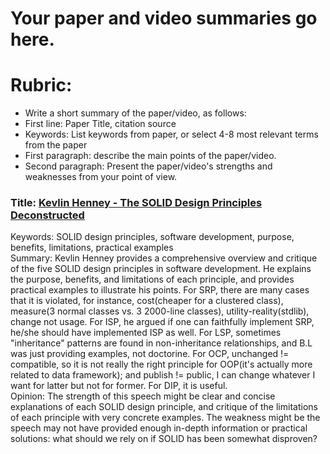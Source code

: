 # Your paper and video summaries go here.

# Rubric:
* Write a short summary of the paper/video, as follows:
* First line: Paper Title, citation source
* Keywords: List keywords from paper, or select 4-8 most relevant terms from the paper
* First paragraph: describe the main points of the paper/video.
* Second paragraph: Present the paper/video's strengths and weaknesses from your point of view.

### Title: [Kevlin Henney - The SOLID Design Principles Deconstructed](https://www.youtube.com/watch?v=tMW08JkFrBA)  
Keywords: SOLID design principles, software development, purpose, benefits, limitations, practical examples  
Summary: Kevlin Henney provides a comprehensive overview and critique of the five SOLID design principles in software development. He explains the purpose, benefits, and limitations of each principle, and provides practical examples to illustrate his points. For SRP, there are many cases that it is violated, for instance, cost(cheaper for a clustered class), measure(3 normal classes vs. 3 2000-line classes), utility-reality(stdlib), change not usage. For ISP, he argued if one can faithfully implement SRP, he/she should have implemented ISP as well. For LSP, sometimes "inheritance" patterns are found in non-inheritance relationships, and B.L was just providing examples, not doctorine. For OCP, unchanged != compatible, so it is not really the right principle for OOP(it's actually more related to data framework); and publish != public, I can change whatever I want for latter but not for former. For DIP, it is useful.  
Opinion: The strength of this speech might be clear and concise explanations of each SOLID design principle, and critique of the limitations of each principle with very concrete examples. The weakness might be the speech may not have provided enough in-depth information or practical solutions: what should we rely on if SOLID has been somewhat disproven?  


